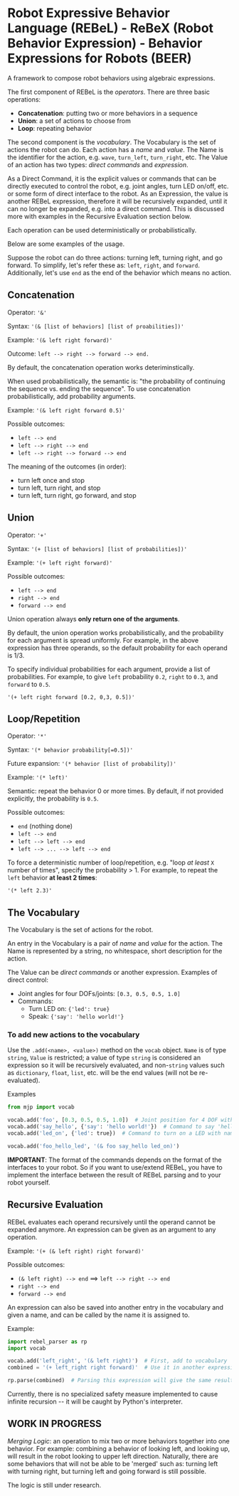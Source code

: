 # Robot Expressive Behavior Language (REBeL) - ReBeX (Robot Behavior Expression) - Behavior Expressions for Robots (BEER)

A framework to compose robot behaviors using algebraic expressions.

The first component of REBeL is the *operators*. There are three basic operations:
- **Concatenation**: putting two or more behaviors in a sequence
- **Union**: a set of actions to choose from
- **Loop**: repeating behavior

The second component is the *vocabulary*. The Vocabulary is the set of actions the robot can do. Each action has a *name* and *value*. The Name is the identifier for the action, e.g. `wave`, `turn_left`, `turn_right`, etc. The Value of an action has two types: *direct commands* and *expression*. 

As a Direct Command, it is the explicit values or commands that can be directly executed to control the robot, e.g. joint angles, turn LED on/off, etc. or some form of direct interface to the robot. As an Expression, the value is another REBeL expression, therefore it will be recursively expanded, until it can no longer be expanded, e.g. into a direct command. This is discussed more with examples in the Recursive Evaluation section below.

Each operation can be used deterministically or probabilistically.

Below are some examples of the usage.

Suppose the robot can do three actions: turning left, turning right, and go forward. To simplify, let's refer these as: `left`, `right`, and `forward`. Additionally, let's use `end` as the end of the behavior which means no action.

## Concatenation
Operator: `'&'`

Syntax: `'(& [list of behaviors] [list of proabilities])'`

Example: `'(& left right forward)'`

Outcome: `left --> right --> forward --> end.`

By default, the concatenation operation works deteriminstically.

When used probabilistically, the semantic is: "the probability of continuing the sequence vs. ending the sequence". To use concatenation probabilistically, add probability arguments.

Example: `'(& left right forward 0.5)'`

Possible outcomes:
- `left --> end`
- `left --> right --> end`
- `left --> right --> forward --> end`

The meaning of the outcomes (in order):
-  turn left once and stop
-  turn left, turn right, and stop
-  turn left, turn right, go forward, and stop

## Union
Operator: `'+'`

Syntax: `'(+ [list of behaviors] [list of probabilities])'`

Example: `'(+ left right forward)'`

Possible outcomes:
- `left --> end`
- `right --> end`
- `forward --> end`

Union operation always __only return one of the arguments__.

By default, the union operation works probabilistically, and the probability for each argument is spread uniformly. For example, in the above expression has three operands, so the default probability for each operand is 1/3.

To specify individual probabilities for each argument, provide a list of probabilities. For example, to give `left` probability `0.2`, `right` to `0.3`, and `forward` to `0.5`.

`'(+ left right forward [0.2, 0,3, 0.5])'`


## Loop/Repetition
Operator: `'*'`

Syntax: `'(* behavior probability[=0.5])'`

Future expansion: `'(* behavior [list of probability])'`

Example: `'(* left)'`

Semantic: repeat the behavior 0 or more times. By default, if not provided explicitly, the probability is `0.5`.

Possible outcomes:
- `end` (nothing done)
- `left --> end`
- `left --> left --> end`
- `left --> ... --> left --> end`

To force a deterministic number of loop/repetition, e.g. "loop *at least* `X` number of times", specify the probability > 1. For example, to repeat the `left` behavior __at least 2 times__:

`'(* left 2.3)'`

## The Vocabulary
The Vocabulary is the set of actions for the robot.

An entry in the Vocabulary is a pair of *name* and *value* for the action. The Name is represented by a string, no whitespace, short description for the action.

The Value can be *direct commands* or another expression. Examples of direct control:
- Joint angles for four DOFs/joints: `[0.3, 0.5, 0.5, 1.0]`
- Commands:
  - Turn LED on: `{'led': true}`
  - Speak: `{'say': 'hello world!'}`

### To add new actions to the vocabulary
Use the `.add(<name>, <value>)` method on the `vocab` object. `Name` is of type `string`, `Value` is restricted; a value of type `string` is considered an expression so it will be recursively evaluated, and non-`string` values such as `dictionary`, `float`, `list`, etc. will be the end values (will not be re-evaluated).

Examples
```python
from mjp import vocab

vocab.add('foo', [0.3, 0.5, 0.5, 1.0])  # Joint position for 4 DOF with name 'foo'
vocab.add('say_hello', {'say': 'hello world!'})  # Command to say 'hello world!' with name 'say_hello'
vocab.add('led_on', {'led': true})  # Command to turn on a LED with name 'led_on'

vocab.add('foo_hello_led', '(& foo say_hello led_on)')
```


**IMPORTANT**: The format of the commands depends on the format of the interfaces to your robot. So if you want to use/extend REBeL, you have to implement the interface between the result of REBeL parsing and to your robot yourself.


## Recursive Evaluation
REBeL evaluates each operand recursively until the operand cannot be expanded anymore. An expression can be given as an argument to any operation.

Example: `'(+ (& left right) right forward)'`

Possible outcomes:
- `(& left right) --> end` ==> `left --> right --> end`
- `right --> end`
- `forward --> end `

An expression can also be saved into another entry in the vocabulary and given a name, and can be called by the name it is assigned to.

Example:
```python
import rebel_parser as rp
import vocab

vocab.add('left_right', '(& left right)')  # First, add to vocabulary
combined = '(+ left_right right forward)'  # Use it in another expression

rp.parse(combined)  # Parsing this expression will give the same result as before

```

Currently, there is no specialized safety measure implemented to cause infinite recursion -- it will be caught by Python's interpreter.


## WORK IN PROGRESS
*Merging Logic*: an operation to mix two or more behaviors together into one behavior. For example: combining a behavior of looking left, and looking up, will result in the robot looking to upper left direction. Naturally, there are some behaviors that will not be able to be 'merged' such as: turning left with turning right, but turning left and going forward is still possible.

The logic is still under research.